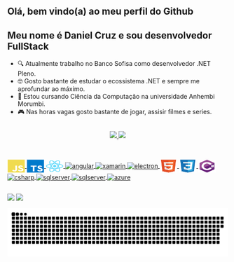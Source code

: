 ## Olá, bem vindo(a) ao meu perfil do Github
## Meu nome é Daniel Cruz e sou desenvolvedor FullStack

- 🔍 Atualmente trabalho no Banco Sofisa como desenvolvedor .NET Pleno.
- 🤓 Gosto bastante de estudar o ecossistema .NET e sempre me aprofundar ao máximo.
- 📖 Estou cursando Ciência da Computação na universidade Anhembi Morumbi.
- 🎮 Nas horas vagas gosto bastante de jogar, assisir filmes e series.
##

<div align="center">
  <a href="https://github.com/danielcruzdev">
  <img height="180em" src="https://github-readme-stats.vercel.app/api?username=danielcruzdev&show_icons=true&theme=dracula&include_all_commits=true&count_private=true"/>
  <img height="180em" src="https://github-readme-stats.vercel.app/api/top-langs/?username=danielcruzdev&layout=compact&langs_count=7&theme=dracula"/>
</div>

##

<div style="display: inline_block"><br>
  <img align="center" alt="javascrip" height="30" width="40" src="https://raw.githubusercontent.com/devicons/devicon/master/icons/javascript/javascript-plain.svg">
  <img align="center" alt="typescript" height="30" width="40" src="https://raw.githubusercontent.com/devicons/devicon/master/icons/typescript/typescript-plain.svg">
  <img align="center" alt="react" height="30" width="40" src="https://raw.githubusercontent.com/devicons/devicon/master/icons/react/react-original.svg">
  <img align="center" alt="angular" height="30" width="40" src="https://cdn.jsdelivr.net/gh/devicons/devicon/icons/angularjs/angularjs-original.svg">
  <img align="center" alt="xamarin" height="30" width="40" src="https://cdn.jsdelivr.net/gh/devicons/devicon/icons/xamarin/xamarin-original.svg">
  <img align="center" alt="electron" height="30" width="40" src="https://cdn.jsdelivr.net/gh/devicons/devicon/icons/electron/electron-original.svg">
  <img align="center" alt="html" height="30" width="40" src="https://raw.githubusercontent.com/devicons/devicon/master/icons/html5/html5-original.svg">
  <img align="center" alt="css" height="30" width="40" src="https://raw.githubusercontent.com/devicons/devicon/master/icons/css3/css3-original.svg">
  <img align="center" alt="csharp" height="30" width="40" src="https://raw.githubusercontent.com/devicons/devicon/master/icons/csharp/csharp-original.svg">
  <img align="center" alt="csharp" height="30" width="40" src="https://cdn.jsdelivr.net/gh/devicons/devicon/icons/dart/dart-original.svg">
  <img align="center" alt="sqlserver" height="30" width="40" src="https://cdn.jsdelivr.net/gh/devicons/devicon/icons/microsoftsqlserver/microsoftsqlserver-plain.svg">
  <img align="center" alt="sqlserver" height="30" width="40" src="https://cdn.jsdelivr.net/gh/devicons/devicon/icons/mysql/mysql-original.svg">
  <img align="center" alt="azure" height="30" width="40" src="https://cdn.jsdelivr.net/gh/devicons/devicon/icons/azure/azure-original.svg">
</div>
  
  ##
 
<div> 
  <a href="mailto:d.afc98@gmail.com"><img src="https://img.shields.io/badge/-Gmail-%23333?style=for-the-badge&logo=gmail&logoColor=white" target="_blank"></a>
  <a href="https://www.linkedin.com/in/danielafcruz/" target="_blank"><img src="https://img.shields.io/badge/-LinkedIn-%230077B5?style=for-the-badge&logo=linkedin&logoColor=white" target="_blank"></a>  
  
  ![Snake animation](https://github.com/danielcruzdev/danielcruzdev/blob/output/github-contribution-grid-snake.svg)
</div>
